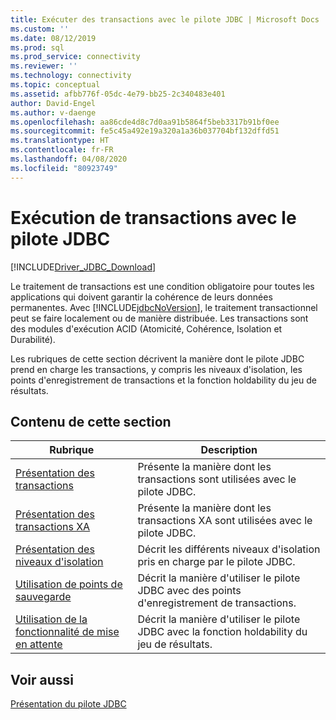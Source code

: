 ```yaml
---
title: Exécuter des transactions avec le pilote JDBC | Microsoft Docs
ms.custom: ''
ms.date: 08/12/2019
ms.prod: sql
ms.prod_service: connectivity
ms.reviewer: ''
ms.technology: connectivity
ms.topic: conceptual
ms.assetid: afbb776f-05dc-4e79-bb25-2c340483e401
author: David-Engel
ms.author: v-daenge
ms.openlocfilehash: aa86cde4d8c7d0aa91b5864f5beb3317b91bf0ee
ms.sourcegitcommit: fe5c45a492e19a320a1a36b037704bf132dffd51
ms.translationtype: HT
ms.contentlocale: fr-FR
ms.lasthandoff: 04/08/2020
ms.locfileid: "80923749"
---
```

# <a name="performing-transactions-with-the-jdbc-driver"></a>Exécution de transactions avec le pilote JDBC
[!INCLUDE[Driver_JDBC_Download](../../includes/driver_jdbc_download.md)]

  Le traitement de transactions est une condition obligatoire pour toutes les applications qui doivent garantir la cohérence de leurs données permanentes. Avec [!INCLUDE[jdbcNoVersion](../../includes/jdbcnoversion_md.md)], le traitement transactionnel peut se faire localement ou de manière distribuée. Les transactions sont des modules d'exécution ACID (Atomicité, Cohérence, Isolation et Durabilité).  
  
 Les rubriques de cette section décrivent la manière dont le pilote JDBC prend en charge les transactions, y compris les niveaux d'isolation, les points d'enregistrement de transactions et la fonction holdability du jeu de résultats.  
  
## <a name="in-this-section"></a>Contenu de cette section  
  
|Rubrique|Description|  
|-----------|-----------------|  
|[Présentation des transactions](../../connect/jdbc/understanding-transactions.md)|Présente la manière dont les transactions sont utilisées avec le pilote JDBC.|  
|[Présentation des transactions XA](../../connect/jdbc/understanding-xa-transactions.md)|Présente la manière dont les transactions XA sont utilisées avec le pilote JDBC.|  
|[Présentation des niveaux d'isolation](../../connect/jdbc/understanding-isolation-levels.md)|Décrit les différents niveaux d'isolation pris en charge par le pilote JDBC.|  
|[Utilisation de points de sauvegarde](../../connect/jdbc/using-savepoints.md)|Décrit la manière d'utiliser le pilote JDBC avec des points d'enregistrement de transactions.|  
|[Utilisation de la fonctionnalité de mise en attente](../../connect/jdbc/using-holdability.md)|Décrit la manière d'utiliser le pilote JDBC avec la fonction holdability du jeu de résultats.|  
  
## <a name="see-also"></a>Voir aussi  
 [Présentation du pilote JDBC](../../connect/jdbc/overview-of-the-jdbc-driver.md)  
  
  
